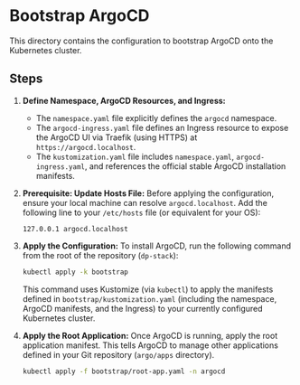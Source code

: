 # Bootstrap ArgoCD

This directory contains the configuration to bootstrap ArgoCD onto the Kubernetes cluster.

## Steps

1.  **Define Namespace, ArgoCD Resources, and Ingress:**
    - The `namespace.yaml` file explicitly defines the `argocd` namespace.
    - The `argocd-ingress.yaml` file defines an Ingress resource to expose the ArgoCD UI via Traefik (using HTTPS) at `https://argocd.localhost`.
    - The `kustomization.yaml` file includes `namespace.yaml`, `argocd-ingress.yaml`, and references the official stable ArgoCD installation manifests.

2.  **Prerequisite: Update Hosts File:**
    Before applying the configuration, ensure your local machine can resolve `argocd.localhost`. Add the following line to your `/etc/hosts` file (or equivalent for your OS):
    ```
    127.0.0.1 argocd.localhost
    ```

3.  **Apply the Configuration:**
    To install ArgoCD, run the following command from the root of the repository (`dp-stack`):
    ```bash
    kubectl apply -k bootstrap
    ```
    This command uses Kustomize (via `kubectl`) to apply the manifests defined in `bootstrap/kustomization.yaml` (including the namespace, ArgoCD manifests, and the Ingress) to your currently configured Kubernetes cluster.

4.  **Apply the Root Application:**
    Once ArgoCD is running, apply the root application manifest. This tells ArgoCD to manage other applications defined in your Git repository (`argo/apps` directory).
    ```bash
    kubectl apply -f bootstrap/root-app.yaml -n argocd
    ```
